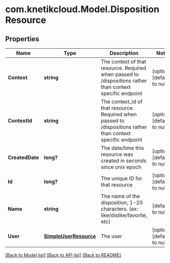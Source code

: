 # com.knetikcloud.Model.DispositionResource
## Properties

Name | Type | Description | Notes
------------ | ------------- | ------------- | -------------
**Context** | **string** | The context of that resource. Required when passed to /dispositions rather than context specific endpoint | [optional] [default to null]
**ContextId** | **string** | The context_id of that resource. Required when passed to /dispositions rather than context specific endpoint | [optional] [default to null]
**CreatedDate** | **long?** | The date/time this resource was created in seconds since unix epoch | [optional] [default to null]
**Id** | **long?** | The unique ID for that resource | [optional] [default to null]
**Name** | **string** | The name of the disposition, 1-20 characters. (ex: like/dislike/favorite, etc) | [default to null]
**User** | [**SimpleUserResource**](SimpleUserResource.md) | The user | [optional] [default to null]

[[Back to Model list]](../README.md#documentation-for-models) [[Back to API list]](../README.md#documentation-for-api-endpoints) [[Back to README]](../README.md)

